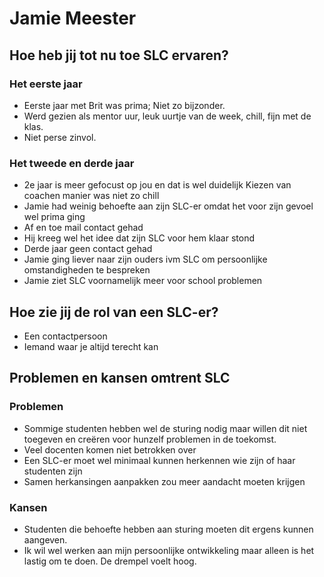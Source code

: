 # Jamie Meester

## **Hoe heb jij tot nu toe SLC ervaren?**

### Het eerste jaar

* Eerste jaar met Brit was prima; Niet zo bijzonder.
* Werd gezien als mentor uur, leuk uurtje van de week, chill, fijn met de klas.
* Niet perse zinvol.

### Het tweede en derde jaar

* 2e jaar is meer gefocust op jou en dat is wel duidelijk Kiezen van coachen manier was niet zo chill
* Jamie had weinig behoefte aan zijn SLC-er omdat het voor zijn gevoel wel prima ging
* Af en toe mail contact gehad
* Hij kreeg wel het idee dat zijn SLC voor hem klaar stond
* Derde jaar geen contact gehad
* Jamie ging liever naar zijn ouders ivm SLC om persoonlijke omstandigheden te bespreken
* Jamie ziet SLC voornamelijk meer voor school problemen 

## Hoe zie jij de rol van een SLC-er?

* Een contactpersoon
* Iemand waar je altijd terecht kan

## Problemen en kansen omtrent SLC

### Problemen

* Sommige studenten hebben wel de sturing nodig maar willen dit niet toegeven en creëren voor hunzelf problemen in de toekomst.
* Veel docenten komen niet betrokken over 
* Een SLC-er moet wel minimaal kunnen herkennen wie zijn of haar studenten zijn
* Samen herkansingen aanpakken zou meer aandacht moeten krijgen

### Kansen

* Studenten die behoefte hebben aan sturing moeten dit ergens kunnen aangeven.
* Ik wil wel werken aan mijn persoonlijke ontwikkeling maar alleen is het lastig om te doen. De drempel voelt hoog.

